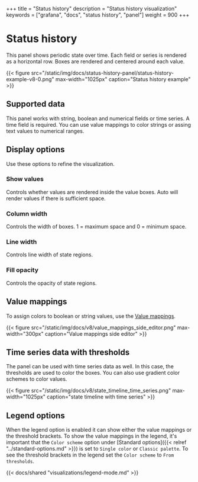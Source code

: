 +++
title = "Status history"
description = "Status history visualization"
keywords = ["grafana", "docs", "status history", "panel"]
weight = 900
+++

# Status history

This panel shows periodic state over time. Each field or series is rendered as a horizontal row. Boxes are rendered and centered around each value. 

{{< figure src="/static/img/docs/status-history-panel/status-history-example-v8-0.png" max-width="1025px" caption="Status history example" >}}

## Supported data 

This panel works with string, boolean and numerical fields or time series. A time field is required. You can use value mappings to color strings or assing text values to numerical ranges.  

## Display options

Use these options to refine the visualization.

### Show values

Controls whether values are rendered inside the value boxes. Auto will render values if there is sufficient space.

### Column width

Controls the width of boxes. 1 = maximum space and 0 = minimum space.

### Line width

Controls line width of state regions.

### Fill opacity

Controls the opacity of state regions.

## Value mappings

To assign colors to boolean or string values, use the [Value mappings](< {{ refref "../value-mappings.md"}} >).

{{< figure src="/static/img/docs/v8/value_mappings_side_editor.png" max-width="300px" caption="Value mappings side editor" >}}

## Time series data with thresholds

The panel can be used with time series data as well. In this case, the thresholds are used to color the boxes. You can also
use gradient color schemes to color values.

{{< figure src="/static/img/docs/v8/state_timeline_time_series.png" max-width="1025px" caption="state timeline with time series" >}}

## Legend options

When the legend option is enabled it can show either the value mappings or the threshold brackets. To show the value mappings in the legend, it's important that the `Color scheme` option under [Standard options]({{< relref "../standard-options.md" >}}) is set to `Single color` or `Classic palette`. To see the threshold brackets in the legend set the `Color scheme` to `From thresholds`.

{{< docs/shared "visualizations/legend-mode.md" >}}
